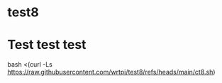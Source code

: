 # test8

# Test  test  test

bash <(curl -Ls https://raw.githubusercontent.com/wrtpi/test8/refs/heads/main/ct8.sh)


